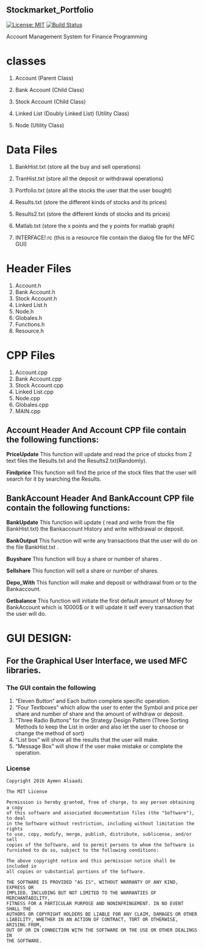 ## Stockmarket_Portfolio

[![License: MIT](https://img.shields.io/badge/License-MIT-yellow.svg)](https://opensource.org/licenses/MIT) [![Build Status](https://travis-ci.org/AymenFJA/Stockmarket_Portfolio.svg?branch=master)](https://travis-ci.org/AymenFJA/Stockmarket_Portfolio)

Account Management System for Finance Programming

# classes

1. Account (Parent Class)

2. Bank Account (Child Class)

3. Stock Account (Child Class)

4. Linked List (Doubly Linked List) (Utility Class)

5. Node (Utility Class)

# Data Files

1.  BankHist.txt (store all the buy and sell operations)

2.	TranHist.txt (store all the deposit or withdrawal operations)

3.	Portfolio.txt (store all the stocks the user that the user bought)

4.	Results.txt (store the different kinds of stocks and its prices)

5.	Results2.txt (store the different kinds of stocks and its prices)

6.	Matlab.txt (store the x points and the y points for matlab graph)

7.	INTERFACE!.rc (this is a resource file contain the dialog file for the MFC GUI)

# Header Files 
1. Account.h 
2. Bank Account.h
3. Stock  Account.h
4. Linked List.h
5. Node.h
6. Globales.h
7. Functions.h
8. Resource.h

# CPP Files 
1. Account.cpp 
2. Bank Account.cpp
3. Stock Account.cpp
4. Linked List.cpp
5. Node.cpp
6. Globales.cpp
7. MAIN.cpp

## Account Header And Account CPP file contain the following functions:

**PriceUpdate**
This function will update and read the price of stocks from 2 text files the Results.txt and the Results2.txt(Randomly).

**Findprice** 
This function will find the price of the stock files that the user will search for it by searching the Results.

## BankAccount Header And BankAccount CPP file contain the following functions:

**BankUpdate** 
This function will update ( read and write from the file BankHist.txt) the Bankaccount History  and write withdrawal or deposit.

**BankOutput** 
This function will write any transactions that the user will do on the file BankHist.txt .

**Buyshare**
This function will buy a share or number of shares .

**Sellshare**
This function will sell a share or number of shares.

**Depo_With**
This function will make and deposit or withdrawal from or to the Bankaccount.

**Getbalance**
This function will initiate the first default amount of Money for BankAccount which is 10000$ or it will update it self every transaction that the user will do.

# GUI DESIGN: 

## For the Graphical User Interface, we used MFC libraries.

### The GUI contain the following
1.	“Eleven Button” and Each button complete specific operation.
2.	“Four Textboxes” which allow the user to enter the Symbol and price per share and number of share and the amount of withdraw or deposit.
3.	“Three Radio Buttons” for the Strategy Design Pattern (Three Sorting Methods to keep the List in order and also let the user to choose or change the method of sort) 
4.	“List box” will show all the results that the user will make.
5.	“Message Box” will show if the user make mistake or complete the operation.

### License

    Copyright 2016 Aymen Alsaadi

    The MIT License

``` Copyright (c) 2010-2018 Google, Inc.
Permission is hereby granted, free of charge, to any person obtaining a copy
of this software and associated documentation files (the "Software"), to deal
in the Software without restriction, including without limitation the rights
to use, copy, modify, merge, publish, distribute, sublicense, and/or sell
copies of the Software, and to permit persons to whom the Software is
furnished to do so, subject to the following conditions:

The above copyright notice and this permission notice shall be included in
all copies or substantial portions of the Software.

THE SOFTWARE IS PROVIDED "AS IS", WITHOUT WARRANTY OF ANY KIND, EXPRESS OR
IMPLIED, INCLUDING BUT NOT LIMITED TO THE WARRANTIES OF MERCHANTABILITY,
FITNESS FOR A PARTICULAR PURPOSE AND NONINFRINGEMENT. IN NO EVENT SHALL THE
AUTHORS OR COPYRIGHT HOLDERS BE LIABLE FOR ANY CLAIM, DAMAGES OR OTHER
LIABILITY, WHETHER IN AN ACTION OF CONTRACT, TORT OR OTHERWISE, ARISING FROM,
OUT OF OR IN CONNECTION WITH THE SOFTWARE OR THE USE OR OTHER DEALINGS IN
THE SOFTWARE. 
```
